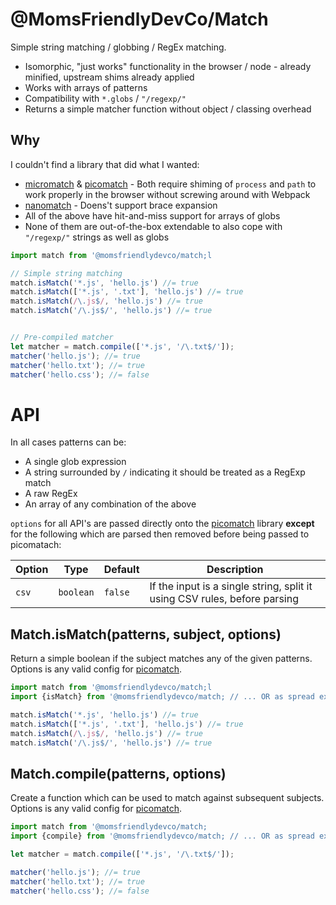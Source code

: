 @MomsFriendlyDevCo/Match
========================
Simple string matching / globbing / RegEx matching.

* Isomorphic, "just works" functionality in the browser / node - already minified, upstream shims already applied
* Works with arrays of patterns
* Compatibility with `*.globs` / `"/regexp/"`
* Returns a simple matcher function without object / classing overhead


Why
---
I couldn't find a library that did what I wanted:

* [micromatch](https://github.com/micromatch/micromatch) & [picomatch](https://github.com/micromatch/picomatch) - Both require shiming of `process` and `path` to work properly in the browser without screwing around with Webpack
* [nanomatch](https://github.com/micromatch/nanomatch) - Doens't support brace expansion
* All of the above have hit-and-miss support for arrays of globs
* None of them are out-of-the-box extendable to also cope with `"/regexp/"` strings as well as globs


```javascript
import match from '@momsfriendlydevco/match;l

// Simple string matching
match.isMatch('*.js', 'hello.js') //= true
match.isMatch(['*.js', '.txt'], 'hello.js') //= true
match.isMatch(/\.js$/, 'hello.js') //= true
match.isMatch('/\.js$/', 'hello.js') //= true


// Pre-compiled matcher
let matcher = match.compile(['*.js', '/\.txt$/']);
matcher('hello.js'); //= true
matcher('hello.txt'); //= true
matcher('hello.css'); //= false
```


API
===
In all cases patterns can be:
* A single glob expression
* A string surrounded by `/` indicating it should be treated as a RegExp match
* A raw RegEx
* An array of any combination of the above


`options` for all API's are passed directly onto the [picomatch](https://github.com/micromatch/picomatch) library **except** for the following which are parsed then removed before being passed to picomatach:

| Option | Type      | Default | Description                                                               |
|--------|-----------|---------|---------------------------------------------------------------------------|
| `csv`  | `boolean` | `false` | If the input is a single string, split it using CSV rules, before parsing |


Match.isMatch(patterns, subject, options)
-----------------------------------------
Return a simple boolean if the subject matches any of the given patterns.
Options is any valid config for [picomatch](https://github.com/micromatch/picomatch).

```javascript
import match from '@momsfriendlydevco/match;l
import {isMatch} from '@momsfriendlydevco/match; // ... OR as spread export

match.isMatch('*.js', 'hello.js') //= true
match.isMatch(['*.js', '.txt'], 'hello.js') //= true
match.isMatch(/\.js$/, 'hello.js') //= true
match.isMatch('/\.js$/', 'hello.js') //= true
```


Match.compile(patterns, options)
--------------------------------
Create a function which can be used to match against subsequent subjects.
Options is any valid config for [picomatch](https://github.com/micromatch/picomatch).

```javascript
import match from '@momsfriendlydevco/match;
import {compile} from '@momsfriendlydevco/match; // ... OR as spread export

let matcher = match.compile(['*.js', '/\.txt$/']);

matcher('hello.js'); //= true
matcher('hello.txt'); //= true
matcher('hello.css'); //= false
```
